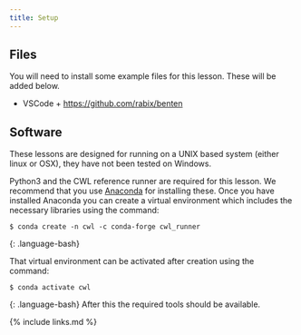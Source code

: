```yaml
---
title: Setup
---
```


## Files

You will need to install some example files for this lesson. These will be added below.

- VSCode + https://github.com/rabix/benten


## Software

These lessons are designed for running on a UNIX based system (either linux or OSX), they have not been tested on Windows.

Python3 and the CWL reference runner are required for this lesson. We recommend that you use [Anaconda](https://www.anaconda.com/distribution/) for installing these.
Once you have installed Anaconda you can create a virtual environment which includes the necessary libraries using the command:
~~~
$ conda create -n cwl -c conda-forge cwl_runner
~~~
{: .language-bash}

That virtual environment can be activated after creation using the command:
~~~
$ conda activate cwl
~~~
{: .language-bash}
After this the required tools should be available.




{% include links.md %}
